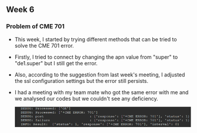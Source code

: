 ## Week 6

### Problem of CME 701

* This week, I started by trying different methods that can be tried to solve the CME 701 error. 
* Firstly, I tried to connect by changing the apn value from "super" to "de1.super" but I still get the error. 
* Also, according to the suggestion from last week's meeting, I adjusted the ssl configuration settings but the error still persists. 
* I had a meeting with my team mate who got the same error with me and we analysed our codes but we couldn't see any deficiency. 

    ![err](images/week6-images/error_CME701.png)
